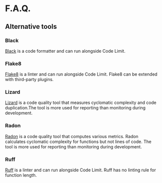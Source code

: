 # F.A.Q.

## Alternative tools

### Black

[Black](https://github.com/psf/black) is a code formatter and can run alongside Code Limit.

### Flake8

[Flake8](https://github.com/PyCQA/flake8) is a linter and can run alongside
Code Limit. Flake8 can be extended with third-party plugins.

### Lizard

[Lizard](https://github.com/terryyin/lizard) is a code quality tool that
measures cyclomatic complexity and code duplication.The tool is more used for
reporting than monitoring during development.

### Radon

[Radon](https://github.com/rubik/radon) is a code quality tool that computes
various metrics. Radon calculates cyclomatic complexity for functions but not
lines of code. The tool is more used for reporting than monitoring during
development.

### Ruff

[Ruff](https://github.com/astral-sh/ruff) is a linter and can run alongside
Code Limit. Ruff has no linting rule for function length.
